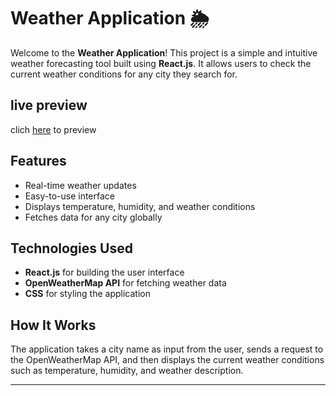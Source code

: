 
# Weather Application 🌦️

Welcome to the **Weather Application**! This project is a simple and intuitive weather forecasting tool built using **React.js**. It allows users to check the current weather conditions for any city they search for.

## live preview


clich <a href="https://weather-app-sanketss.netlify.app/">here</a> to preview 



## Features

- Real-time weather updates
- Easy-to-use interface
- Displays temperature, humidity, and weather conditions
- Fetches data for any city globally

## Technologies Used

- **React.js** for building the user interface
- **OpenWeatherMap API** for fetching weather data
- **CSS** for styling the application

## How It Works

The application takes a city name as input from the user, sends a request to the OpenWeatherMap API, and then displays the current weather conditions such as temperature, humidity, and weather description.

---

